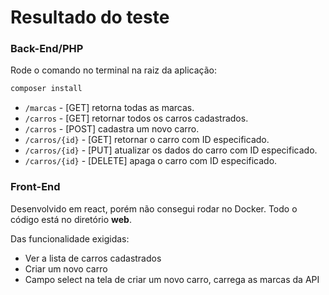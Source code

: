 Resultado do teste
==============================


### Back-End/PHP
Rode o comando no terminal na raiz da aplicação:
```sh
composer install    
```

- `/marcas` - [GET] retorna todas as marcas.
- `/carros` - [GET] retornar todos os carros cadastrados.
- `/carros` - [POST] cadastra um novo carro.
- `/carros/{id}` - [GET] retornar o carro com ID especificado.
- `/carros/{id}` - [PUT] atualizar os dados do carro com ID especificado.
- `/carros/{id}` - [DELETE] apaga o carro com ID especificado.


### Front-End

Desenvolvido em react, porém não consegui rodar no Docker.
Todo o código está no diretório **web**.

Das funcionalidade exigidas:
- Ver a lista de carros cadastrados
- Criar um novo carro
- Campo select na tela de criar um novo carro, carrega as marcas da API